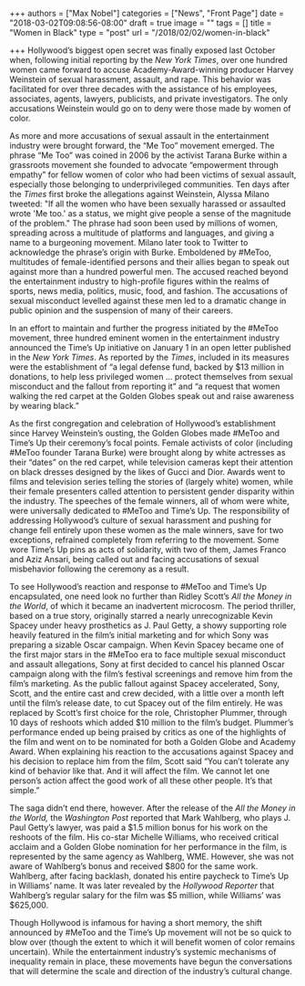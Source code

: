 +++
authors = ["Max Nobel"]
categories = ["News", "Front Page"]
date = "2018-03-02T09:08:56-08:00"
draft = true
image = ""
tags = []
title = "Women in Black"
type = "post"
url = "/2018/02/02/women-in-black"

+++
Hollywood’s biggest open secret was finally exposed last October when, following initial reporting by the _New York Times_, over one hundred women came forward to accuse Academy-Award-winning producer Harvey Weinstein of sexual harassment, assault, and rape. This behavior was facilitated for over three decades with the assistance of his employees, associates, agents, lawyers, publicists, and private investigators. The only accusations Weinstein would go on to deny were those made by women of color.

As more and more accusations of sexual assault in the entertainment industry were brought forward, the “Me Too” movement emerged. The phrase “Me Too” was coined in 2006 by the activist Tarana Burke within a grassroots movement she founded to advocate “empowerment through empathy” for fellow women of color who had been victims of sexual assault, especially those belonging to underprivileged communities. Ten days after the _Times_ first broke the allegations against Weinstein, Alyssa Milano tweeted: "If all the women who have been sexually harassed or assaulted wrote 'Me too.' as a status, we might give people a sense of the magnitude of the problem." The phrase had soon been used by millions of women, spreading across a multitude of platforms and languages, and giving a name to a burgeoning movement. Milano later took to Twitter to acknowledge the phrase’s origin with Burke. Emboldened by #MeToo, multitudes of female-identified persons and their allies began to speak out against more than a hundred powerful men. The accused reached beyond the entertainment industry to high-profile figures within the realms of sports, news media, politics, music, food, and fashion. The accusations of sexual misconduct levelled against these men led to a dramatic change in public opinion and the suspension of many of their careers.

In an effort to maintain and further the progress initiated by the #MeToo movement, three hundred eminent women in the entertainment industry announced the Time’s Up initiative on January 1 in an open letter published in the _New York Times_. As reported by the _Times_, included in its measures were the establishment of “a legal defense fund, backed by $13 million in donations, to help less privileged women … protect themselves from sexual misconduct and the fallout from reporting it” and “a request that women walking the red carpet at the Golden Globes speak out and raise awareness by wearing black.”

As the first congregation and celebration of Hollywood’s establishment since Harvey Weinstein’s ousting, the Golden Globes made #MeToo and Time’s Up their ceremony’s focal points. Female activists of color (including #MeToo founder Tarana Burke) were brought along by white actresses as their “dates” on the red carpet, while television cameras kept their attention on black dresses designed by the likes of Gucci and Dior. Awards went to films and television series telling the stories of (largely white) women, while their female presenters called attention to persistent gender disparity within the industry. The speeches of the female winners, all of whom were white, were universally dedicated to #MeToo and Time’s Up. The responsibility of addressing Hollywood’s culture of sexual harassment and pushing for change fell entirely upon these women as the male winners, save for two exceptions, refrained completely from referring to the movement. Some wore Time’s Up pins as acts of solidarity, with two of them, James Franco and Aziz Ansari, being called out and facing accusations of sexual misbehavior following the ceremony as a result.

To see Hollywood’s reaction and response to #MeToo and Time’s Up encapsulated, one need look no further than Ridley Scott’s _All the Money in the World_, of which it became an inadvertent microcosm. The period thriller, based on a true story, originally starred a nearly unrecognizable Kevin Spacey under heavy prosthetics as J. Paul Getty, a showy supporting role heavily featured in the film’s initial marketing and for which Sony was preparing a sizable Oscar campaign. When Kevin Spacey became one of the first major stars in the #MeToo era to face multiple sexual misconduct and assault allegations, Sony at first decided to cancel his planned Oscar campaign along with the film’s festival screenings and remove him from the film’s marketing. As the public fallout against Spacey accelerated, Sony, Scott, and the entire cast and crew decided, with a little over a month left until the film’s release date, to cut Spacey out of the film entirely. He was replaced by Scott’s first choice for the role, Christopher Plummer, through 10 days of reshoots which added $10 million to the film’s budget. Plummer’s performance ended up being praised by critics as one of the highlights of the film and went on to be nominated for both a Golden Globe and Academy Award. When explaining his reaction to the accusations against Spacey and his decision to replace him from the film, Scott said “You can’t tolerate any kind of behavior like that. And it will affect the film. We cannot let one person’s action affect the good work of all these other people. It’s that simple.”

The saga didn’t end there, however. After the release of the _All the Money in the World,_ the _Washington Post_ reported that Mark Wahlberg, who plays J. Paul Getty’s lawyer, was paid a $1.5 million bonus for his work on the reshoots of the film. His co-star Michelle Williams, who received critical acclaim and a Golden Globe nomination for her performance in the film, is represented by the same agency as Wahlberg, WME. However, she was not aware of Wahlberg’s bonus and received $800 for the same work. Wahlberg, after facing backlash, donated his entire paycheck to Time’s Up in Williams’ name. It was later revealed by the _Hollywood Reporter_ that Wahlberg’s regular salary for the film was $5 million, while Williams’ was $625,000.

Though Hollywood is infamous for having a short memory, the shift announced by #MeToo and the Time’s Up movement will not be so quick to blow over (though the extent to which it will benefit women of color remains uncertain). While the entertainment industry’s systemic mechanisms of inequality remain in place, these movements have begun the conversations that will determine the scale and direction of the industry’s cultural change. 